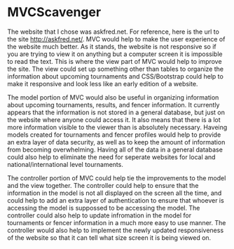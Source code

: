 # MVCScavenger
The website that I chose was askfred.net. For reference, here is the url to the site http://askfred.net/. MVC would help to make the user experience of the website much better. As it stands, the website is not responsive so if you are trying to view it on anything but a computer screen it is impossible to read the text. This is where the view part of MVC would help to improve the site. The view could set up something other than tables to organize the information about upcoming tournaments and CSS/Bootstrap could help to make it responsive and look less like an early edition of a website.

The model portion of MVC would also be useful in organizing information about upcoming tournaments, results, and fencer information. It currently appears that the information is not stored in a general database, but just on the website where anyone could access it. It also means that there is a lot more information visible to the viewer than is absolutely necessary. Haveing models created for tournaments and fencer profiles would help to provide an extra layer of data security, as well as to keep the amount of information from becoming overwhelming. Having all of the data in a general database could also help to eliminate the need for seperate websites for local and national/international level tournaments.

The controller portion of MVC could help tie the improvements to the model and the view together. The controller could help to ensure that the information in the model is not all displayed on the screen all the time, and could help to add an extra layer of authentication to ensure that whoever is accessing the model is suppossed to be accessing the model. The controller could also help to update infromation in the model for tournaments or fencer information in a much more easy to use manner. The controller would also help to implement the newly updated responsiveness of the website so that it can tell what size screen it is being viewed on.
